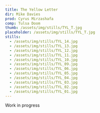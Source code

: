 ```yaml
---
title: The Yellow Letter
dir: Mike Davies
prod: Cyrus Mirzashafa
comp: Tulsa Doom
thumb: /assets/img/stills/TYL_T.jpg
placeholder: /assets/img/stills/TYL_T.jpg
stills:
  - /assets/img/stills/TYL_14.jpg
  - /assets/img/stills/TYL_13.jpg
  - /assets/img/stills/TYL_12.jpg
  - /assets/img/stills/TYL_11.jpg
  - /assets/img/stills/TYL_10.jpg
  - /assets/img/stills/TYL_09.jpg
  - /assets/img/stills/TYL_06.jpg
  - /assets/img/stills/TYL_05.jpg
  - /assets/img/stills/TYL_04.jpg
  - /assets/img/stills/TYL_03.jpg
  - /assets/img/stills/TYL_02.jpg
  - /assets/img/stills/TYL_01.jpg
---
```


Work in progress
